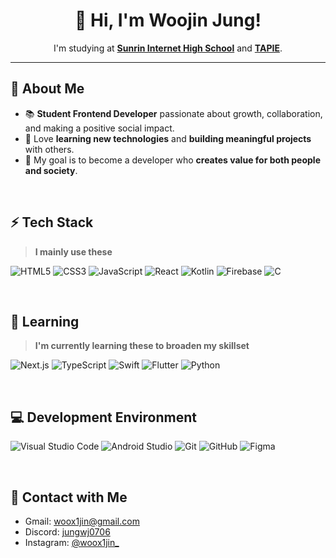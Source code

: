 <div align="center">
  <h1>👋 Hi, I'm Woojin Jung!</h1>
  <p>
    I'm studying at 
    <a href="https://sunrint.sen.hs.kr/"><strong>Sunrin Internet High School</strong></a>
    and 
    <a href="https://tapie.kr"><strong>TAPIE</strong></a>.
  </p>
</div>

---

## 📍 About Me
- 📚 **Student Frontend Developer** passionate about growth, collaboration, and making a positive social impact.  
- 🌱 Love **learning new technologies** and **building meaningful projects** with others.  
- 🚀 My goal is to become a developer who **creates value for both people and society**. 

<br />

## ⚡️ Tech Stack  
> **I mainly use these**

![HTML5](https://img.shields.io/badge/HTML5-E34F26?style=for-the-badge&logo=html5&logoColor=white)
![CSS3](https://img.shields.io/badge/CSS3-1572B6?style=for-the-badge&logo=css3&logoColor=white)
![JavaScript](https://img.shields.io/badge/JavaScript-F7DF1E?style=for-the-badge&logo=javascript&logoColor=black)
![React](https://img.shields.io/badge/React-61DAFB?style=for-the-badge&logo=react&logoColor=black)
![Kotlin](https://img.shields.io/badge/Kotlin-7F52FF?style=for-the-badge&logo=kotlin&logoColor=white)
![Firebase](https://img.shields.io/badge/Firebase-FFCA28?style=for-the-badge&logo=firebase&logoColor=black)
![C](https://img.shields.io/badge/C-A8B9CC?style=for-the-badge&logo=c&logoColor=white)

<br />

## 📖 Learning  
> **I'm currently learning these to broaden my skillset**

![Next.js](https://img.shields.io/badge/Next.js-000000?style=for-the-badge&logo=nextdotjs&logoColor=white)
![TypeScript](https://img.shields.io/badge/TypeScript-3178C6?style=for-the-badge&logo=typescript&logoColor=white)
![Swift](https://img.shields.io/badge/Swift-FA7343?style=for-the-badge&logo=swift&logoColor=white)
![Flutter](https://img.shields.io/badge/Flutter-02569B?style=for-the-badge&logo=flutter&logoColor=white)
![Python](https://img.shields.io/badge/Python-3776AB?style=for-the-badge&logo=python&logoColor=white)

<br />

## 💻 Development Environment
![Visual Studio Code](https://img.shields.io/badge/Visual%20Studio%20Code-007ACC?style=for-the-badge&logo=visualstudiocode&logoColor=white)
![Android Studio](https://img.shields.io/badge/Android%20Studio-3DDC84.svg?style=for-the-badge&logo=android-studio&logoColor=white)
![Git](https://img.shields.io/badge/Git-F05032?style=for-the-badge&logo=git&logoColor=white)
![GitHub](https://img.shields.io/badge/GitHub-181717?style=for-the-badge&logo=github&logoColor=white)
![Figma](https://img.shields.io/badge/Figma-F24E1E?style=for-the-badge&logo=figma&logoColor=white)

<br />

## 💌 Contact with Me
- Gmail: <a href="mailto:woox1jin@gmail.com">woox1jin@gmail.com</a>
- Discord: <a href="https://discord.com/users/1326453569666154508" target="_blank">jungwj0706</a>
- Instagram: <a href="https://www.instagram.com/woox1jin_/" target="_blank">@woox1jin_</a>

